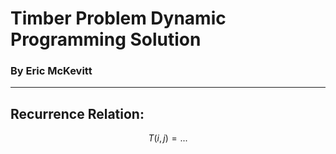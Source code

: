 # Timber Problem Dynamic Programming Solution
### By Eric McKevitt

---

## Recurrence Relation:

$$
T(i, j) = ... 
$$